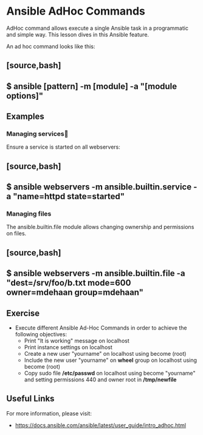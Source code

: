# Ansible AdHoc Commands

AdHoc command allows execute a single Ansible task in a programmatic and simple way. This lesson dives in this Ansible feature.

An ad hoc command looks like this:

[source,bash]
----
$ ansible [pattern] -m [module] -a "[module options]"
----

## Examples

### Managing services
Ensure a service is started on all webservers:

[source,bash]
----
$ ansible webservers -m ansible.builtin.service -a "name=httpd state=started"
----


### Managing files
The ansible.builtin.file module allows changing ownership and permissions on files.

[source,bash]
----
$ ansible webservers -m ansible.builtin.file -a "dest=/srv/foo/b.txt mode=600 owner=mdehaan group=mdehaan"
----

## Exercise 

- Execute different Ansible Ad-Hoc Commands in order to achieve the following objectives:
    * Print "It is working" message on localhost
    * Print instance settings on localhost
    * Create a new user "yourname" on localhost using become (root)
    * Include the new user "yourname" on **wheel** group on localhost using become (root)
    * Copy sudo file **/etc/passwd** on localhost using become "yourname" and setting permissions 440 and owner root in **/tmp/newfile**

## Useful Links

For more information, please visit:

-  https://docs.ansible.com/ansible/latest/user_guide/intro_adhoc.html
